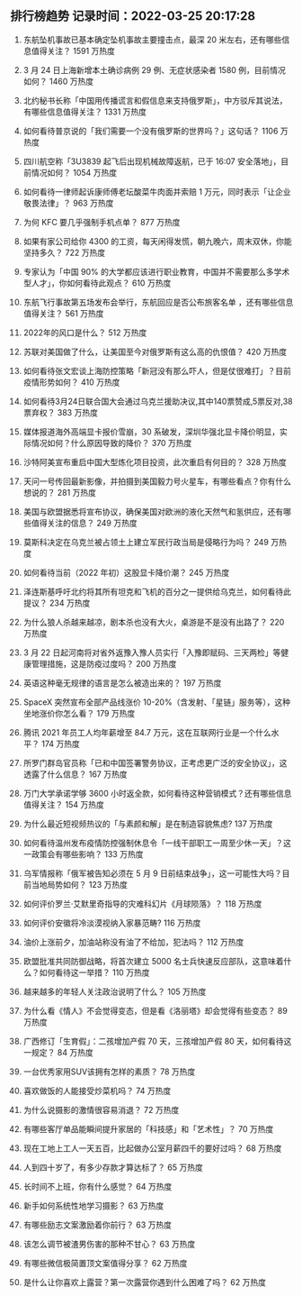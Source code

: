 
## 排行榜趋势 记录时间：2022-03-25 20:17:28
  
  1. 东航坠机事故已基本确定坠机事故主要撞击点，最深 20 米左右，还有哪些信息值得关注？ 1591 万热度
    
  2. 3 月 24 日上海新增本土确诊病例 29 例、无症状感染者 1580 例，目前情况如何？ 1460 万热度
    
  3. 北约秘书长称「中国用传播谎言和假信息来支持俄罗斯」，中方驳斥其说法，有哪些信息值得关注？ 1331 万热度
    
  4. 如何看待普京说的「我们需要一个没有俄罗斯的世界吗？」这句话？ 1106 万热度
    
  5. 四川航空称「3U3839 起飞后出现机械故障返航，已于 16:07 安全落地」，目前情况如何？ 1054 万热度
    
  6. 如何看待一律师起诉康师傅老坛酸菜牛肉面并索赔 1 万元，同时表示「让企业敬畏法律」？ 963 万热度
    
  7. 为何 KFC 要几乎强制手机点单？ 877 万热度
    
  8. 如果有家公司给你 4300 的工资，每天闲得发慌，朝九晚六，周末双休，你能坚持多久？ 722 万热度
    
  9. 专家认为「中国 90% 的大学都应该进行职业教育，中国并不需要那么多学术型人才」，你如何看待此观点？ 610 万热度
    
  10. 东航飞行事故第五场发布会举行，东航回应是否公布旅客名单 ，还有哪些信息值得关注？ 561 万热度
    
  11. 2022年的风口是什么？ 512 万热度
    
  12. 苏联对美国做了什么，让美国至今对俄罗斯有这么高的仇恨值？ 420 万热度
    
  13. 如何看待张文宏谈上海防控策略「新冠没有那么吓人，但是仗很难打」？目前疫情形势如何？ 410 万热度
    
  14. 如何看待3月24日联合国大会通过乌克兰援助决议,其中140票赞成,5票反对,38票弃权？ 383 万热度
    
  15. 媒体报道海外高端显卡报价雪崩，30 系破发，深圳华强北显卡降价明显，实际情况如何？什么原因导致的降价？ 370 万热度
    
  16. 沙特阿美宣布重启中国大型炼化项目投资，此次重启有何目的？ 328 万热度
    
  17. 天问一号传回最新影像，并拍摄到美国毅力号火星车，有哪些看点？你有什么想说的？ 281 万热度
    
  18. 美国与欧盟据悉将宣布协议，确保美国对欧洲的液化天然气和氢供应，还有哪些值得关注的信息？ 249 万热度
    
  19. 莫斯科决定在乌克兰被占领土上建立军民行政当局是侵略行为吗？ 249 万热度
    
  20. 如何看待当前（2022 年初）这股显卡降价潮？ 245 万热度
    
  21. 泽连斯基呼吁北约将其所有坦克和飞机的百分之一提供给乌克兰，如何看待此提议？ 234 万热度
    
  22. 为什么狼人杀越来越凉，剧本杀也没有大火，桌游是不是没有出路了？ 220 万热度
    
  23. 3 月 22 日起河南将对省外返豫入豫人员实行「入豫即赋码、三天两检」等健康管理措施，这是防疫过度吗？ 200 万热度
    
  24. 英语这种毫无规律的语言是怎么被造出来的？ 197 万热度
    
  25. SpaceX 突然宣布全部产品线涨价 10-20%（含发射、「星链」服务等），这种坐地涨价你怎么看？ 179 万热度
    
  26. 腾讯 2021 年员工人均年薪增至 84.7 万元，这在互联网行业是一个什么水平？ 174 万热度
    
  27. 所罗门群岛官员称「已和中国签署警务协议，正考虑更广泛的安全协议」，这透露了什么信息？ 167 万热度
    
  28. 万门大学承诺学够 3600 小时返全款，如何看待这种营销模式？还有哪些信息值得关注？ 154 万热度
    
  29. 为什么最近短视频热议的「与素颜和解」是在制造容貌焦虑? 137 万热度
    
  30. 如何看待温州发布疫情防控强制休息令「一线干部职工一周至少休一天」？这一政策会有哪些影响？ 133 万热度
    
  31. 乌军情报称「俄军被告知必须在 5 月 9 日前结束战争」，这一可能性大吗？目前当地局势如何？ 123 万热度
    
  32. 如何评价罗兰·艾默里奇指导的灾难科幻片《月球陨落》？ 118 万热度
    
  33. 如何评价安徽将冷淡漠视纳入家暴范畴? 116 万热度
    
  34. 油价上涨前夕，加油站称没有油了不给加，犯法吗？ 112 万热度
    
  35. 欧盟批准共同防御战略，将首次建立 5000 名士兵快速反应部队，这意味着什么？如何看待这一举措？ 110 万热度
    
  36. 越来越多的年轻人关注政治说明了什么？ 105 万热度
    
  37. 为什么看《情人》不会觉得变态，但是看《洛丽塔》却会觉得有些变态？ 89 万热度
    
  38. 广西修订「生育假」：二孩增加产假 70 天，三孩增加产假 80 天，如何看待这一规定？ 84 万热度
    
  39. 一台优秀家用SUV该拥有怎样的素质？ 78 万热度
    
  40. 喜欢做饭的人能接受炒菜机吗？ 74 万热度
    
  41. 为什么说摄影的激情很容易消退？ 72 万热度
    
  42. 有哪些客厅单品能瞬间提升家居的「科技感」和「艺术性」？ 70 万热度
    
  43. 现在工地上工人一天五百，比起做办公室月薪四千的要好过吗？ 68 万热度
    
  44. 人到四十岁了，有多少存款才算达标了？ 65 万热度
    
  45. 长时间不上班，你有什么感觉？ 64 万热度
    
  46. 新手如何系统性地学习摄影？ 63 万热度
    
  47. 有哪些励志文案激励着你前行？ 63 万热度
    
  48. 该怎么调节被渣男伤害的那种不甘心？ 63 万热度
    
  49. 有哪些微信极简置顶文案值得分享？ 62 万热度
    
  50. 是什么让你喜欢上露营？第一次露营你遇到什么困难了吗？ 62 万热度
    